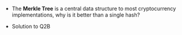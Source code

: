 - The **Merkle Tree** is a central data structure to most cryptocurrency implementations, why is it better than a single hash?

* Solution to Q2B
